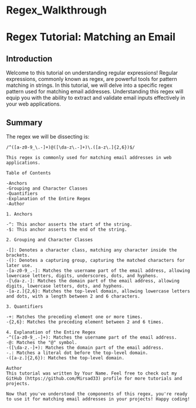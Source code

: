 # Regex_Walkthrough

# Regex Tutorial: Matching an Email

## Introduction

Welcome to this tutorial on understanding regular expressions! Regular expressions, commonly known as regex, are powerful tools for pattern matching in strings. In this tutorial, we will delve into a specific regex pattern used for matching email addresses. Understanding this regex will equip you with the ability to extract and validate email inputs effectively in your web applications.

## Summary

The regex we will be dissecting is:

```regex
/^([a-z0-9_\.-]+)@([\da-z\.-]+)\.([a-z\.]{2,6})$/

This regex is commonly used for matching email addresses in web applications.

Table of Contents

-Anchors
-Grouping and Character Classes 
-Quantifiers
-Explanation of the Entire Regex
-Author

1. Anchors 

-^: This anchor asserts the start of the string.
-$: This anchor asserts the end of the string.

2. Grouping and Character Classes 

-[]: Denotes a character class, matching any character inside the brackets.
-(): Denotes a capturing group, capturing the matched characters for later use.
-[a-z0-9_.-]: Matches the username part of the email address, allowing lowercase letters, digits, underscores, dots, and hyphens.
-[\da-z.-]: Matches the domain part of the email address, allowing digits, lowercase letters, dots, and hyphens.
-[a-z.]{2,6}: Matches the top-level domain, allowing lowercase letters and dots, with a length between 2 and 6 characters.

3. Quantifiers

-+: Matches the preceding element one or more times.
-{2,6}: Matches the preceding element between 2 and 6 times.

4. Explanation of the Entire Regex 
-^([a-z0-9_.-]+): Matches the username part of the email address.
-@: Matches the "@" symbol.
-([\da-z.-]+): Matches the domain part of the email address.
-.: Matches a literal dot before the top-level domain.
-([a-z.]{2,6}): Matches the top-level domain.

Author 
This tutorial was written by Your Name. Feel free to check out my GitHub (https://github.com/Mirsad33) profile for more tutorials and projects.

Now that you've understood the components of this regex, you're ready to use it for matching email addresses in your projects! Happy coding!
